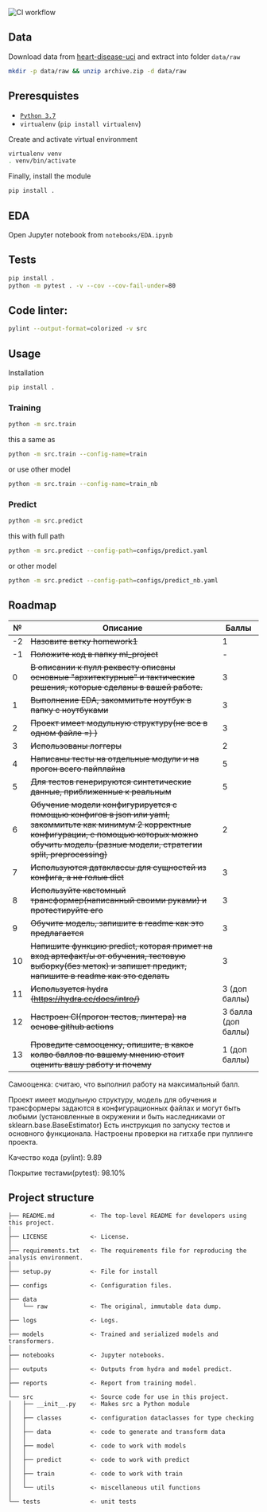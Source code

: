 ![CI workflow](https://github.com/made-ml-in-prod-2021/andyst75/actions/workflows/homework1.yml/badge.svg?branch=homework1)

## Data

Download data from [heart-disease-uci](https://www.kaggle.com/ronitf/heart-disease-uci) and extract into folder `data/raw`

```bash
mkdir -p data/raw && unzip archive.zip -d data/raw
```

## Preresquistes

* [`Python 3.7`](https://www.python.org/)
* `virtualenv` (`pip install virtualenv`)

Create and activate virtual environment

```bash
virtualenv venv
. venv/bin/activate
```

Finally, install the module

```bash
pip install .
```

## EDA

Open Jupyter notebook from `notebooks/EDA.ipynb`

## Tests

```bash
pip install .
python -m pytest . -v --cov --cov-fail-under=80
```

## Code linter:

```bash
pylint --output-format=colorized -v src
```

## Usage

Installation

```bash
pip install .
```

### Training

```bash
python -m src.train
```
this a same as 
```bash
python -m src.train --config-name=train
```
or use other model
```bash
python -m src.train --config-name=train_nb
```

### Predict

```bash
python -m src.predict
```
this with full path
```bash
python -m src.predict --config-path=configs/predict.yaml
```
or other model
```bash
python -m src.predict --config-path=configs/predict_nb.yaml
```

## Roadmap

№ | Описание | Баллы
--- | --- | ---
-2 | ~~Назовите ветку homework1~~ | 1
-1 | ~~Положите код в папку ml_project~~ | -
0 | ~~В описании к пулл реквесту описаны основные &quot;архитектурные&quot; и тактические решения, которые сделаны в вашей работе.~~ | 3
1 | ~~Выполнение EDA, закоммитьте ноутбук в папку с ноутбуками~~ | 3
2 | ~~Проект имеет модульную структуру(не все в одном файле =) )~~ | 3
3 | ~~Использованы логгеры~~ | 2
4 | ~~Написаны тесты на отдельные модули и на прогон всего пайплайна~~ | 5
5 | ~~Для тестов генерируются синтетические данные, приближенные к реальным~~ | 5
6 | ~~Обучение модели конфигурируется с помощью конфигов в json или yaml, закоммитьте как минимум 2 корректные конфигурации, с помощью которых можно обучить модель (разные модели, стратегии split, preprocessing)~~ | 2
7 | ~~Используются датаклассы для сущностей из конфига, а не голые dict~~ | 3
8 | ~~Используйте кастомный трансформер(написанный своими руками) и протестируйте его~~ | 3
9 | ~~Обучите модель, запишите в readme как это предлагается~~ | 3
10 | ~~Напишите функцию predict, которая примет на вход артефакт/ы от обучения, тестовую выборку(без меток) и запишет предикт, напишите в readme как это сделать~~ | 3
11 | ~~Используется hydra  (https://hydra.cc/docs/intro/)~~ | 3 (доп баллы)
12 | ~~Настроен CI(прогон тестов, линтера) на основе github actions~~  | 3 балла (доп баллы)
13 | ~~Проведите самооценку, опишите, в какое колво баллов по вашему мнению стоит оценить вашу работу и почему~~ | 1 (доп баллы)

Самооценка: считаю, что выполнил работу на максимальный балл.


Проект имеет модульную структуру, модель для обучения и трансформеры задаются в конфигурационных файлах и могут быть любыми (установленные в окружении и быть наследниками от sklearn.base.BaseEstimator)
Есть инструкция по запуску тестов и основного функционала.
Настроены проверки на гитхабе при пуллинге проекта.

Качество кода (pylint): 9.89

Покрытие тестами(pytest): 98.10%


Project structure
------------

    ├── README.md          <- The top-level README for developers using this project.
    │
    ├── LICENSE            <- License.
    │
    ├── requirements.txt   <- The requirements file for reproducing the analysis environment.
    │
    ├── setup.py           <- File for install
    │
    ├── configs            <- Configuration files.
    │
    ├── data
    │   └── raw            <- The original, immutable data dump.
    │
    ├── logs               <- Logs.
    │
    ├── models             <- Trained and serialized models and transformers.
    │
    ├── notebooks          <- Jupyter notebooks.
    │
    ├── outputs            <- Outputs from hydra and model predict.
    │
    ├── reports            <- Report from training model.
    │
    └── src                <- Source code for use in this project.
    │   ├── __init__.py    <- Makes src a Python module
    │   │
    │   ├── classes        <- configuration dataclasses for type checking
    │   │
    │   ├── data           <- code to generate and transform data
    │   │
    │   ├── model          <- code to work with models
    │   │
    │   ├── predict        <- code to work with predict
    │   │
    │   ├── train          <- code to work with train
    │   │
    │   └── utils          <- miscellaneous util functions
    │
    └── tests              <- unit tests
